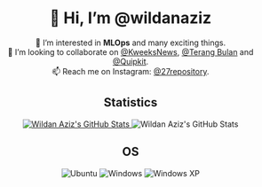 <h1 align="center">👋 Hi, I’m @wildanaziz</h1>
<p align="center">
  🌱 I’m interested in <strong>MLOps</strong> and many exciting things.<br>
  💞️ I’m looking to collaborate on <a href="https://github.com/KweeksNews">@KweeksNews</a>, <a href="https://github.com/Terang-Bulan">@Terang Bulan</a> and <a href="https://github.com/Quipkit-Space">@Quipkit</a>.<br>
  📫 Reach me on Instagram: <a href="https://instagram.com/27repository">@27repository</a>.
</p>


<h2 align="center">Statistics</h2>

<div align="center">
  <a href="https://github.com/wildanaziz">
    <picture>
      <source media="(prefers-color-scheme: light)" srcset="https://github-readme-stats.vercel.app/api?username=wildanaziz&theme=default&hide_border=true&border_radius=10px&custom_title=GitHub%20Stats&count_private=true&show_icons=true&hide=issues" alt="Wildan Aziz Stats">
      <source media="(prefers-color-scheme: dark)" srcset="https://github-readme-stats.vercel.app/api?username=wildanaziz&theme=github_dark&hide_border=true&border_radius=10px&custom_title=GitHub%20Stats&count_private=true&show_icons=true&hide=issues">
      <img alt="Wildan Aziz's GitHub Stats" src="https://github-readme-stats.vercel.app/api?username=wildanaziz&theme=default&hide_border=true&border_radius=10px&custom_title=GitHub%20Stats&count_private=true&show_icons=true&hide=issues">
    </picture>
  </a>
  <picture>
    <source media="(prefers-color-scheme: light)" srcset="https://github-readme-stats.vercel.app/api/top-langs/?username=wildanaziz&theme=default&hide_border=true&border_radius=10px&custom_title=GitHub%20Stats&count_private=true&show_icons=true&layout=compact">
    <source media="(prefers-color-scheme: dark)" srcset="https://github-readme-stats.vercel.app/api/top-langs/?username=wildanaziz&theme=github_dark&hide_border=true&border_radius=10px&custom_title=GitHub%20Stats&count_private=true&show_icons=true&layout=compact">
    <img alt="Wildan Aziz's GitHub Stats" src="https://github-readme-stats.vercel.app/api?username=wildanaziz&theme=default&hide_border=true&border_radius=10px&custom_title=GitHub%20Stats&count_private=true&show_icons=true">
  </picture>
</div>


  


<h2 align="center">OS</h3>

<div align="center">
  <img src="https://img.shields.io/badge/Ubuntu-E95420?style=for-the-badge&logo=ubuntu&logoColor=white" alt="Ubuntu"/>
  <img src="https://img.shields.io/badge/Windows-0078D6?style=for-the-badge&logo=windows&logoColor=white" alt="Windows"/>
  <img src="https://img.shields.io/badge/Windows%20xp-003399?style=for-the-badge&logo=windowsxp&logoColor=white" alt="Windows XP"/>
</div>



<!---
wildanaziz/wildanaziz is a ✨ special ✨ repository because its `README.md` (this file) appears on your GitHub profile.
You can click the Preview link to take a look at your changes.
--->
